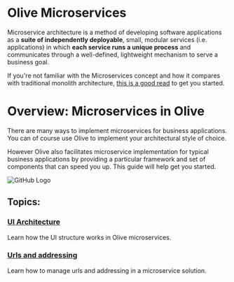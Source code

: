 # Olive Microservices

Microservice architecture is a method of developing software applications as a **suite of independently deployable**, small, modular services (i.e. applications) in which **each service runs a unique process** and communicates through a well-defined, lightweight mechanism to serve a business goal.

If you're not familiar with the Microservices concept and how it compares with traditional monolith architecture, [this is a good read](https://smartbear.com/learn/api-design/what-are-microservices/) to get you started.

# Overview: Microservices in Olive
There are many ways to implement microservices for business applications. You can of course use Olive to implement your architectural style of choice.

However Olive also facilitates microservice implementation for typical business applications by providing a particular framework and set of components that can speed you up.
This guide will help get you started.

![GitHub Logo](https://github.com/Geeksltd/Olive/blob/master/Services/Olive.Microservices/Microservices.Architecture.png)

## Topics:
### [UI Architecture](UI.Architecture.md)
Learn how the UI structure works in Olive microservices.

### [Urls and addressing](Addressing.md)
Learn how to manage urls and addressing in a microservice solution.
